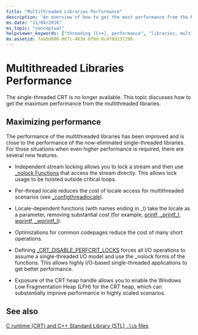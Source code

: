 ```yaml
---
title: "Multithreaded Libraries Performance"
description: "An overview of how to get the most performance from the Microsoft C runtime multithreaded libraries."
ms.date: "11/04/2016"
ms.topic: "conceptual"
helpviewer_keywords: ["threading [C++], performance", "libraries, multithreaded", "performance, multithreading", "multithreaded libraries"]
ms.assetid: faa5d808-087c-463d-8f0d-8c478d137296
---
```

# Multithreaded Libraries Performance

The single-threaded CRT is no longer available. This topic discusses how to get the maximum performance from the multithreaded libraries.

## Maximizing performance

The performance of the multithreaded libraries has been improved and is close to the performance of the now-eliminated single-threaded libraries. For those situations when even higher performance is required, there are several new features.

- Independent stream locking allows you to lock a stream and then use [_nolock Functions](../c-runtime-library/nolock-functions.md) that access the stream directly. This allows lock usage to be hoisted outside critical loops.

- Per-thread locale reduces the cost of locale access for multithreaded scenarios (see [_configthreadlocale](../c-runtime-library/reference/configthreadlocale.md)).

- Locale-dependent functions (with names ending in _l) take the locale as a parameter, removing substantial cost (for example, [printf, _printf_l, wprintf, _wprintf_l](../c-runtime-library/reference/printf-printf-l-wprintf-wprintf-l.md)).

- Optimizations for common codepages reduce the cost of many short operations.

- Defining [_CRT_DISABLE_PERFCRIT_LOCKS](../c-runtime-library/crt-disable-perfcrit-locks.md) forces all I/O operations to assume a single-threaded I/O model and use the _nolock forms of the functions. This allows highly I/O-based single-threaded applications to get better performance.

- Exposure of the CRT heap handle allows you to enable the Windows Low Fragmentation Heap (LFH) for the CRT heap, which can substantially improve performance in highly scaled scenarios.

## See also

[C runtime (CRT) and C++ Standard Library (STL) `.lib` files](../c-runtime-library/crt-library-features.md)
